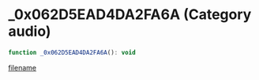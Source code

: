 # _0x062D5EAD4DA2FA6A (Category audio)

```js
function _0x062D5EAD4DA2FA6A(): void
```

[filename](_0x062D5EAD4DA2FA6A_m.md ':include')